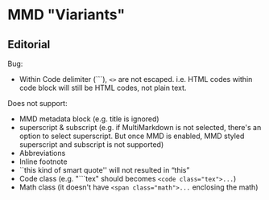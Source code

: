 # MMD "Viariants" #

## Editorial ##

Bug:

- Within Code delimiter (```), `<>` are not escaped. i.e. HTML codes within code block will still be HTML codes, not plain text.

Does not support:

- MMD metadata block (e.g. title is ignored)
- superscript & subscript (e.g. if MultiMarkdown is not selected, there's an option to select superscript. But once MMD is enabled, MMD styled superscript and subscript is not supported)
- Abbreviations
- Inline footnote
- ``this kind of smart quote'' will not resulted in “this”
- Code class (e.g. "```tex" should becomes `<code class="tex">...`)
- Math class (it doesn't have `<span class="math">...` enclosing the math)